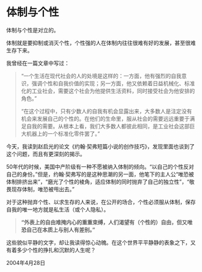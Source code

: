 
# 体制与个性

体制与个性是对立的。

体制就是要抑制或消灭个性，个性强的人在体制内往往很难有好的发展，甚至很难生存下来。

我曾经在一篇文章中写过：

> “一个生活在现代社会的人的处境是这样的：一方面，他有强烈的自我意识，强调个性和自我价值的实现；另一方面，他又依赖着日益机械化、标准化的工业社会，需要这个社会为他提供生活资料，同时接受社会为他安排的角色。”
> 
> “在这个过程中，只有少数人的自我有机会显露出来，大多数人是注定没有机会来发展自己的个性的。在他们的生命里，服从社会的需要远远重要于满足自我的需要。从根本上看，我们大多数人都彼此相同，是工业社会这部巨大机器上的一个标准化零件罢了。”

今天，我读到赵启光的论文《约翰·契弗短篇小说的创作技巧》，发现里面也谈到了这个问题，而且有更深刻的揭示。

50年代的时候，美国中产阶级有一种不愿被纳入体制的倾向。“以自己的个性反对自己的身份。”但是，约翰·契弗写的是这种思潮的另一面，他笔下的主人公“唯恐被体制排挤出来”，“磨光了个性的棱角，适应体制的同时抛弃了自己的独立性”，“敬畏现存体制，唯恐被甩出去。”

对于这种抛弃个性、以求生存的人来说，在公开的场合，个性必须服从体制，保存自我的唯一地方就是私生活（或个人隐私）。

> **“外表上的自由难掩内心的重重束缚，人们渴望有（个性的）自由，但又唯恐自己在本质上与别人有差别。”**

这些貌似平静的文字，却让我读得惊心动魄。在这个世界平平静静的表象之下，又有着多少个性的挣扎和沉默的人生呢？

2004年4月28日
